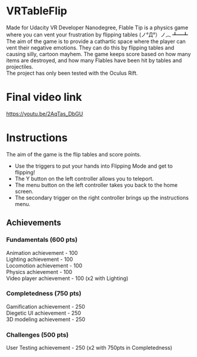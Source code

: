 # VRTableFlip
Made for Udacity VR Developer Nanodegree, Flable Tip is a physics game where you can vent your frustration by flipping tables (ノ°Д°）ノ︵ ┻━┻ The aim of the game is to provide a cathartic space where the player can vent their negative emotions. They can do this by flipping tables and causing silly, cartoon mayhem. The game keeps score based on how many items are destroyed, and how many Flables have been hit by tables and projectiles.<br>
The project has only been tested with the Oculus Rift.

# Final video link
https://youtu.be/2AqTas_DbGU

# Instructions
The aim of the game is the flip tables and score points.
* Use the triggers to put your hands into Flipping Mode and get to flipping!
* The Y button on the left controller allows you to teleport.
* The menu button on the left controller takes you back to the home screen.
* The secondary trigger on the right controller brings up the instructions menu.

## Achievements
### Fundamentals (600 pts)
Animation achievement - 100<br>
Lighting achievement - 100<br>
Locomotion achievement - 100<br>
Physics achievement - 100<br>
Video player achievement - 100 (x2 with Lighting)<br>

### Completedness (750 pts)
Gamification achievement - 250<br>
Diegetic UI achievement - 250<br>
3D modeling achievement - 250<br>

### Challenges (500 pts)
User Testing achievement - 250 (x2 with 750pts in Completedness)
